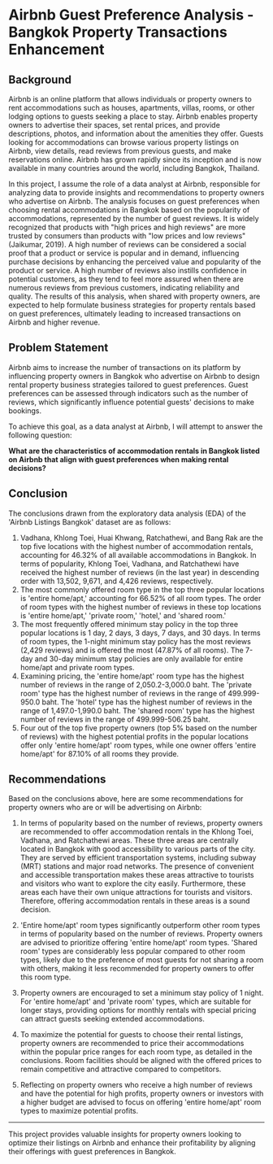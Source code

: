 # Airbnb Guest Preference Analysis - Bangkok Property Transactions Enhancement

## Background

Airbnb is an online platform that allows individuals or property owners to rent accommodations such as houses, apartments, villas, rooms, or other lodging options to guests seeking a place to stay. Airbnb enables property owners to advertise their spaces, set rental prices, and provide descriptions, photos, and information about the amenities they offer. Guests looking for accommodations can browse various property listings on Airbnb, view details, read reviews from previous guests, and make reservations online. Airbnb has grown rapidly since its inception and is now available in many countries around the world, including Bangkok, Thailand.

In this project, I assume the role of a data analyst at Airbnb, responsible for analyzing data to provide insights and recommendations to property owners who advertise on Airbnb. The analysis focuses on guest preferences when choosing rental accommodations in Bangkok based on the popularity of accommodations, represented by the number of guest reviews. It is widely recognized that products with "high prices and high reviews" are more trusted by consumers than products with "low prices and low reviews" (Jaikumar, 2019). A high number of reviews can be considered a social proof that a product or service is popular and in demand, influencing purchase decisions by enhancing the perceived value and popularity of the product or service. A high number of reviews also instills confidence in potential customers, as they tend to feel more assured when there are numerous reviews from previous customers, indicating reliability and quality. The results of this analysis, when shared with property owners, are expected to help formulate business strategies for property rentals based on guest preferences, ultimately leading to increased transactions on Airbnb and higher revenue.

## Problem Statement

Airbnb aims to increase the number of transactions on its platform by influencing property owners in Bangkok who advertise on Airbnb to design rental property business strategies tailored to guest preferences. Guest preferences can be assessed through indicators such as the number of reviews, which significantly influence potential guests' decisions to make bookings.

To achieve this goal, as a data analyst at Airbnb, I will attempt to answer the following question:

**What are the characteristics of accommodation rentals in Bangkok listed on Airbnb that align with guest preferences when making rental decisions?**

## Conclusion

The conclusions drawn from the exploratory data analysis (EDA) of the 'Airbnb Listings Bangkok' dataset are as follows:

1. Vadhana, Khlong Toei, Huai Khwang, Ratchathewi, and Bang Rak are the top five locations with the highest number of accommodation rentals, accounting for 46.32% of all available accommodations in Bangkok. In terms of popularity, Khlong Toei, Vadhana, and Ratchathewi have received the highest number of reviews (in the last year) in descending order with 13,502, 9,671, and 4,426 reviews, respectively.
2. The most commonly offered room type in the top three popular locations is 'entire home/apt,' accounting for 66.52% of all room types. The order of room types with the highest number of reviews in these top locations is 'entire home/apt,' 'private room,' 'hotel,' and 'shared room.'
3. The most frequently offered minimum stay policy in the top three popular locations is 1 day, 2 days, 3 days, 7 days, and 30 days. In terms of room types, the 1-night minimum stay policy has the most reviews (2,429 reviews) and is offered the most (47.87% of all rooms). The 7-day and 30-day minimum stay policies are only available for entire home/apt and private room types.
4. Examining pricing, the 'entire home/apt' room type has the highest number of reviews in the range of 2,050.2-3,000.0 baht. The 'private room' type has the highest number of reviews in the range of 499.999-950.0 baht. The 'hotel' type has the highest number of reviews in the range of 1,497.0-1,990.0 baht. The 'shared room' type has the highest number of reviews in the range of 499.999-506.25 baht.
5. Four out of the top five property owners (top 5% based on the number of reviews) with the highest potential profits in the popular locations offer only 'entire home/apt' room types, while one owner offers 'entire home/apt' for 87.10% of all rooms they provide.

## Recommendations

Based on the conclusions above, here are some recommendations for property owners who are or will be advertising on Airbnb:

1. In terms of popularity based on the number of reviews, property owners are recommended to offer accommodation rentals in the Khlong Toei, Vadhana, and Ratchathewi areas. These three areas are centrally located in Bangkok with good accessibility to various parts of the city. They are served by efficient transportation systems, including subway (MRT) stations and major road networks. The presence of convenient and accessible transportation makes these areas attractive to tourists and visitors who want to explore the city easily. Furthermore, these areas each have their own unique attractions for tourists and visitors. Therefore, offering accommodation rentals in these areas is a sound decision.

2. 'Entire home/apt' room types significantly outperform other room types in terms of popularity based on the number of reviews. Property owners are advised to prioritize offering 'entire home/apt' room types. 'Shared room' types are considerably less popular compared to other room types, likely due to the preference of most guests for not sharing a room with others, making it less recommended for property owners to offer this room type.

3. Property owners are encouraged to set a minimum stay policy of 1 night. For 'entire home/apt' and 'private room' types, which are suitable for longer stays, providing options for monthly rentals with special pricing can attract guests seeking extended accommodations.

4. To maximize the potential for guests to choose their rental listings, property owners are recommended to price their accommodations within the popular price ranges for each room type, as detailed in the conclusions. Room facilities should be aligned with the offered prices to remain competitive and attractive compared to competitors.

5. Reflecting on property owners who receive a high number of reviews and have the potential for high profits, property owners or investors with a higher budget are advised to focus on offering 'entire home/apt' room types to maximize potential profits.

-----------------------

This project provides valuable insights for property owners looking to optimize their listings on Airbnb and enhance their profitability by aligning their offerings with guest preferences in Bangkok.
